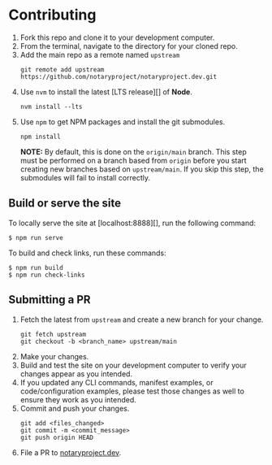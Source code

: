 # Contributing

1. Fork this repo and clone it to your development computer.
1. From the terminal, navigate to the directory for your cloned repo.
1. Add the main repo as a remote named `upstream`
    ```console
    git remote add upstream https://github.com/notaryproject/notaryproject.dev.git
    ```
1. Use `nvm` to install the latest [LTS release][] of **Node**.
    ```console
    nvm install --lts
    ```
1. Use `npm` to get NPM packages and install the git submodules. 
    ```console
    npm install
    ```
    **NOTE:** By default, this is done on the `origin/main` branch. This step must be performed on a branch based from `origin` before you start creating new branches based on `upstream/main`. If you skip this step, the submodules will fail to install correctly.

## Build or serve the site

To locally serve the site at [localhost:8888][], run the following command:

```console
$ npm run serve
```

To build and check links, run these commands:

```console
$ npm run build
$ npm run check-links
```

## Submitting a PR

1. Fetch the latest from `upstream` and create a new branch for your change.
    ```console
    git fetch upstream
    git checkout -b <branch_name> upstream/main
    ``` 
1. Make your changes.
1. Build and test the site on your development computer to verify your changes appear as you intended.
1. If you updated any CLI commands, manifest examples, or code/configuration examples, please test those changes as well to ensure they work as you intended.
1. Commit and push your changes.
    ```console
    git add <files_changed>
    git commit -m <commit_message>
    git push origin HEAD
    ```
1. File a PR to [notaryproject.dev](https://github.com/notaryproject/notaryproject.dev).
